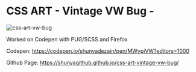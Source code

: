 # CSS ART - Vintage VW Bug -
![css-art-vw-bug](https://user-images.githubusercontent.com/56504519/91630027-19ff7a00-ea09-11ea-9bfd-f2f556fcdc61.jpg)

Worked on Codepen with PUG/SCSS and Firefox

Codepen: https://codepen.io/shunyadezain/pen/MWypjVW?editors=1000

Github Page: https://shunyagithub.github.io/css-art-vintage-vw-bug/

